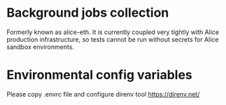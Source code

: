# Background jobs collection

Formerly known as alice-eth. It is currently coupled very
tightly with Alice production infrastructure, so tests cannot
be run without secrets for Alice sandbox environments.

# Environmental config variables
Please copy .envrc file and configure direnv tool https://direnv.net/
